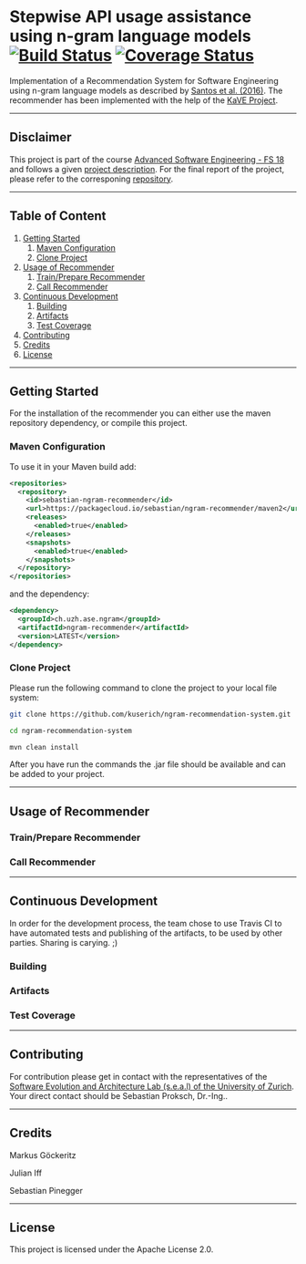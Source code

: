 # Stepwise API usage assistance using n-gram language models [![Build Status](https://travis-ci.org/kuserich/ngram-recommendation-system.svg?branch=develop)](https://travis-ci.org/kuserich/ngram-recommendation-system) [![Coverage Status](https://coveralls.io/repos/github/kuserich/ngram-recommendation-system/badge.svg?branch=develop)](https://coveralls.io/github/kuserich/ngram-recommendation-system?branch=develop)

Implementation of a Recommendation System for Software Engineering using n-gram language models as described by [Santos et al. (2016)](https://www.sciencedirect.com/science/article/pii/S0164121216300917?via%3Dihub). The recommender has been implemented with the help of the [KaVE Project](http://www.kave.cc/).

---
## Disclaimer

This project is part of the course [Advanced Software Engineering - FS 18](http://www.ifi.uzh.ch/en/seal/teaching/courses/ase.html) and follows a given [project description](/Project%20Description.md). For the final report of the project, please refer to the corresponing [repository](https://github.com/kuserich/ngram-recommendation-system-docs).

---
## Table of Content
1. [Getting Started](#getting-started)
    1. [Maven Configuration](#getting-started-maven)
    2. [Clone Project](#getting-started-clone)
2. [Usage of Recommender](#usage-of-recommender)
    1. [Train/Prepare Recommender](#usage-of-recommender-train)
    2. [Call Recommender](#continouos-development-test-coverage)
3. [Continuous Development](#continouos-development)
    1. [Building](#continouos-development-building)
    2. [Artifacts](#continouos-development-artifacts)
    3. [Test Coverage](#continouos-development-test-coverage)
4. [Contributing](#contributing)
5. [Credits](#credits)
6. [License](#license)

---

## Getting Started <a name="getting-started"></a>
For the installation of the recommender you can either use the maven repository dependency, or compile this project.

### Maven Configuration <a name="getting-started-maven"></a>
To use it in your Maven build add:

```xml
<repositories>
  <repository>
    <id>sebastian-ngram-recommender</id>
    <url>https://packagecloud.io/sebastian/ngram-recommender/maven2</url>
    <releases>
      <enabled>true</enabled>
    </releases>
    <snapshots>
      <enabled>true</enabled>
    </snapshots>
  </repository>
</repositories>
```

and the dependency:

```xml
<dependency>
  <groupId>ch.uzh.ase.ngram</groupId>
  <artifactId>ngram-recommender</artifactId>
  <version>LATEST</version>
</dependency>
```

### Clone Project <a name="getting-started-clone"></a>
Please run the following command to clone the project to your local file system:
```bash
git clone https://github.com/kuserich/ngram-recommendation-system.git

cd ngram-recommendation-system

mvn clean install
```

After you have run the commands the .jar file should be available and can be added to your project.

---

## Usage of Recommender <a name="usage-of-recommender"></a>

### Train/Prepare Recommender <a name="usage-of-recommender-train"></a>

### Call Recommender <a name="usage-of-recommende-callr"></a>

---
## Continuous Development <a name="continouos-development"></a>
In order for the development process, the team chose to use Travis CI to have automated tests and publishing of the artifacts, to be used by other parties. Sharing is carying. ;)

### Building <a name="continouos-development-building"></a>

### Artifacts <a name="continouos-development-artifacts"></a>

### Test Coverage <a name="continouos-development-test-coverage"></a>

---

## Contributing <a name="continouos-development"></a>
For contribution please get in contact with the representatives of the [Software Evolution and Architecture Lab (s.e.a.l) of the University of Zurich](https://www.ifi.uzh.ch/en/seal.html). Your direct contact should be Sebastian Proksch, Dr.-Ing..

---

## Credits <a name="credits"></a>
Markus Göckeritz

Julian Iff

Sebastian Pinegger

---

## License <a name="license"></a>
This project is licensed under the Apache License 2.0.

